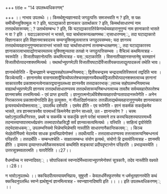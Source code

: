 +++
title = "14 उपलब्ध्यधिकरणम्"

+++
।। नाभाव उपलब्धेः ।। किमर्थशून्यज्ञानवादे जगदुत्पत्तिः समजभवति न ? इति, स पक्षः समीचीनयुक्त्तिमूलः न ? इति, घटाद्याकारो ज्ञानाकार उतार्थाकार ? इति, किमर्थासाधारण्यं नाम तत्तदर्थसारूप्यम्् ? उतार्थसम्बन्ध ? इति, किं घटाद्याकारातिरेकेणार्थव्यवहारानुगुण्यं नाम ज्ञानाकारो भासते न वा ? इति । यदाऽऽकारान्तरं न भासते, यदा चार्थसारूप्यलक्षणमथर्ासाधारण्यम््, तदा घटाद्याकारो विज्ञानाकार इति विज्ञानमात्रवादस्य सम्यग्युक्त्तिमूलत्वात्तत्र जगदुदयसम्भवः; यदा ज्ञानस्य तत्तदर्थव्यवहारानुगुण्यमाकारान्तरं भासते यदा चार्थासाधारण्यं तत्सम्बन्धलक्षणम््, तदा घटाद्याकारस्य ज्ञानाकारत्वाभावाद्योगाचारमतस्य युक्त्तिशून्यतया तत्पक्षे न जगदुत्पत्तिसम्भवः । वैचिञ्यं कथमित्यत्राह - स्वरूपेति । विजातीयज्ञानोत्पत्तिः कथमित्यत्राह - यस््घटाकारेति । विसनातीयज्ञानसन्तानेषु चरमज्ञानं विजातीयोत्पादनशक्त्तमित्यर्थः । यथार्थाभ्युपगमेऽपि विजातीयघटादेर्विजातीयकपालाद्युत्पादकत्वं तथेति भावः।

ज्ञानार्थयोरिति - द्विचन्द्रज्ञाने चन्द्रद्वयसहोपलम्भनियमाद्् द्वितीयचन्द्रस्य चन्द्रादव्यतिरिक्त्तत्वं तद्वदिति भावः । किञ्चेत्यादि - ज्ञानानामेव वासनावशाद्वैचित्र्योपपत्तेश्चरमज्ञानस्यैवाथर्वद्विजातीयोत्पादनशक्त्तत्वाच्च ज्ञानानां साकारतयैव प्रकाशमानत्वेनाकारद्वयानुपलब्ध्या ज्ञानस्यैव तत्तदाकारभाक््त्वाच्च सहोपलम्भनियमाच्च वाह्यार्थाभ्युपगमेऽपि ज्ञानस्य तत्तदर्थासाधातण्यस्य तत्तदर्थसारूप्यनिबन्धनत्वाच्च तावतैव सर्वव्यवहारोपपत्तेश्च ज्ञानमात्रमेव तत्त्वमित्यर्थः - एवं प्राप्त इत्यादि । ज्ञानुरात्मनोऽर्थविशेषव्यवहारयोग्यतापादानरूपेणेति - अनेन निराकारस्य प्रकाशायोगादिति हेतुः प्रत्युक्त्तः, न नीलादिर्ज्ञानाकारः तत्तन्नीलाद्यर्थव्यवहारानुगुण्यमेव ज्ञानस्याकार इत्यस्यार्थस्योक्त्तत्वात््, उपलब्धि दर्शयति । एवमेव हीति - एव रूपेणेति - ज्ञानं सकर्मकं सकर्तृकमेव भासते, तत्र ज्ञानमात्रस्यैव पारमार्थ्यं किमनेनैव ज्ञानेन साध्यते, उत - ज्ञानान्तरेण ? । चरमः पक्षोऽनुपलब्धिनिरस्तः, प्रथमे च सकर्मके च सकर्तृके ज्ञाने परोक्षं भासमाने तत्र कस्यचिदशस्यापारमार्थ्येः तदन्यस्याप्यपारमार्थ्यप्रसंगः तस्मादपरोक्षसिद्धौ सर्वं ज्ञानवत्सत्यमित्यर्थः । यत्त्विति । साहित्यं द्वयोरेवेति तद्भेदसाधकम््, उपलम्भनियमो भिन्नेप्वभिन्नेप्वपि नास्तीति साधारणानैकान्तिकत्वम्् । किञ्च भेदहेतोर्नियमो भेदस्येव साधक इत्यभिप्रायेणोक्त्तं । तदर्थेत्यादि - तत्तदसाधारण्यस्य तत्तत्सारूप्यनिबन्धनत्वं परिहरति । तत्तदर्थेति - सम्बन्धश्चेति - साक्षात्सम्बन्धः संयोग इत्यर्थः, संयोगो हि द्रव्ययोरित्यत्राह - ज्ञानमपि हीति । द्रव्यस्य द्रव्यान्तरधर्मतैकस्वरूपत्वं कथमिति शङ्कायां प्रदीपदृष्टान्तेन परिहरति । प्रभाद्रव्यस्येति । उत्तरसूत्रमवतारमति । यत्परैरिति ।।27।।

वैधर्म्याच्च न स्वप्नादिवत्् । सोपाधिकत्वं स्वप्नादेर्मिथ्यात्वाभ्युपगमेनोक्त्तं सूत्रकारैः, तदेव नास्तीति वक्ष्यते ।।28।।

न भावोऽनुपलब्धेः ।। क्कचिदपीत्यस्यायमभिप्रायः, सुषुप्तौ - केवलधर्मिस्फुरणमेव न धर्मभूतज्ञानस्येति कथं क्कचिदनुपलब्धिः स्वप्ने ह्यर्थशून्यं ज्ञानमित्यत्राह - स्वप्नज्ञानादिष्वपि इति ।। ।। इति उपलब्ध्यधिकरणम्् ।।

